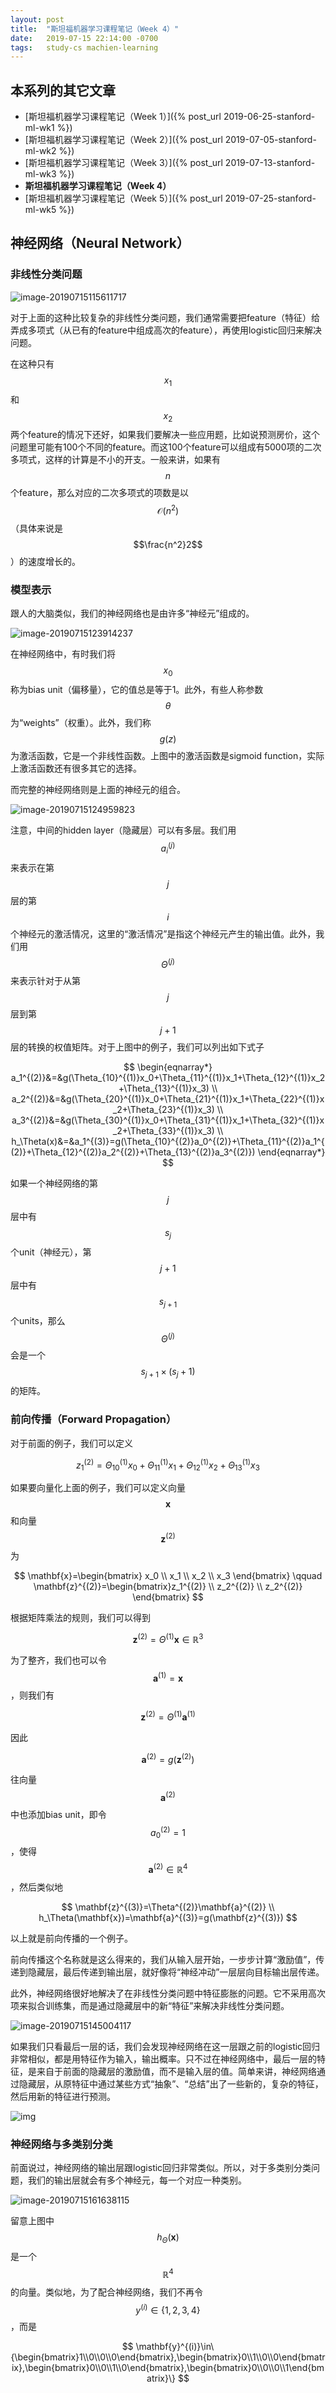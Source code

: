 ```yaml
---
layout: post
title:  "斯坦福机器学习课程笔记（Week 4）"
date:   2019-07-15 22:14:00 -0700
tags:   study-cs machien-learning
---
```


## 本系列的其它文章

- [斯坦福机器学习课程笔记（Week 1）]({% post_url 2019-06-25-stanford-ml-wk1 %})
- [斯坦福机器学习课程笔记（Week 2）]({% post_url 2019-07-05-stanford-ml-wk2 %})
- [斯坦福机器学习课程笔记（Week 3）]({% post_url 2019-07-13-stanford-ml-wk3 %})
- **斯坦福机器学习课程笔记（Week 4）**
- [斯坦福机器学习课程笔记（Week 5）]({% post_url 2019-07-25-stanford-ml-wk5 %})

## 神经网络（Neural Network）

### 非线性分类问题

![image-20190715115611717](/assets/2019-07-15-stanford-ml-wk4/image-20190715115611717.png)

对于上面的这种比较复杂的非线性分类问题，我们通常需要把feature（特征）给弄成多项式（从已有的feature中组成高次的feature），再使用logistic回归来解决问题。

在这种只有$$x_1$$和$$x_2$$两个feature的情况下还好，如果我们要解决一些应用题，比如说预测房价，这个问题里可能有100个不同的feature。而这100个feature可以组成有5000项的二次多项式，这样的计算是不小的开支。一般来讲，如果有$$n$$个feature，那么对应的二次多项式的项数是以$$\mathcal{O}(n^2)$$（具体来说是$$\frac{n^2}2$$）的速度增长的。

### 模型表示

跟人的大脑类似，我们的神经网络也是由许多“神经元”组成的。

![image-20190715123914237](/assets/2019-07-15-stanford-ml-wk4/image-20190715123914237.png)

在神经网络中，有时我们将$$x_0$$称为bias unit（偏移量），它的值总是等于1。此外，有些人称参数$$\theta$$为“weights”（权重）。此外，我们称$$g(z)$$为激活函数，它是一个非线性函数。上图中的激活函数是sigmoid function，实际上激活函数还有很多其它的选择。

而完整的神经网络则是上面的神经元的组合。

![image-20190715124959823](/assets/2019-07-15-stanford-ml-wk4/image-20190715124959823.png)

注意，中间的hidden layer（隐藏层）可以有多层。我们用$$a_i^{(j)}$$来表示在第$$j$$层的第$$i$$个神经元的激活情况，这里的“激活情况”是指这个神经元产生的输出值。此外，我们用$$\Theta^{(j)}$$来表示针对于从第$$j$$层到第$$j+1$$层的转换的权值矩阵。对于上图中的例子，我们可以列出如下式子

$$
\begin{eqnarray*}
a_1^{(2)}&=&g(\Theta_{10}^{(1)}x_0+\Theta_{11}^{(1)}x_1+\Theta_{12}^{(1)}x_2+\Theta_{13}^{(1)}x_3) \\
a_2^{(2)}&=&g(\Theta_{20}^{(1)}x_0+\Theta_{21}^{(1)}x_1+\Theta_{22}^{(1)}x_2+\Theta_{23}^{(1)}x_3) \\
a_3^{(2)}&=&g(\Theta_{30}^{(1)}x_0+\Theta_{31}^{(1)}x_1+\Theta_{32}^{(1)}x_2+\Theta_{33}^{(1)}x_3) \\
h_\Theta(x)&=&a_1^{(3)}=g(\Theta_{10}^{(2)}a_0^{(2)}+\Theta_{11}^{(2)}a_1^{(2)}+\Theta_{12}^{(2)}a_2^{(2)}+\Theta_{13}^{(2)}a_3^{(2)})
\end{eqnarray*}
$$

如果一个神经网络的第$$j$$层中有$$s_j$$个unit（神经元），第$$j+1$$层中有$$s_{j+1}$$个units，那么$$\Theta^{(j)}$$会是一个$$s_{j+1}\times(s_j+1)$$的矩阵。

### 前向传播（Forward Propagation）

对于前面的例子，我们可以定义

$$
z_1^{(2)}=\Theta_{10}^{(1)}x_0+\Theta_{11}^{(1)}x_1+\Theta_{12}^{(1)}x_2+\Theta_{13}^{(1)}x_3
$$

如果要向量化上面的例子，我们可以定义向量$$\mathbf{x}$$和向量$$\mathbf{z}^{(2)}$$为

$$
\mathbf{x}=\begin{bmatrix} x_0 \\ x_1 \\ x_2 \\ x_3 \end{bmatrix} \qquad
\mathbf{z}^{(2)}=\begin{bmatrix}z_1^{(2)} \\ z_2^{(2)} \\ z_2^{(2)} \end{bmatrix}
$$

根据矩阵乘法的规则，我们可以得到

$$
\mathbf{z}^{(2)}=\Theta^{(1)}\mathbf{x} \in \mathbb{R}^3
$$

为了整齐，我们也可以令$$\mathbf{a}^{(1)}=\mathbf{x}$$，则我们有

$$
\mathbf{z}^{(2)}=\Theta^{(1)}\mathbf{a}^{(1)}
$$

因此

$$
\mathbf{a}^{(2)}=g(\mathbf{z}^{(2)})
$$

往向量$$\mathbf{a}^{(2)}$$中也添加bias unit，即令$$a_0^{(2)}=1$$，使得$$\mathbf{a}^{(2)}\in\mathbb{R}^4$$，然后类似地

$$
\mathbf{z}^{(3)}=\Theta^{(2)}\mathbf{a}^{(2)} \\
h_\Theta(\mathbf{x})=\mathbf{a}^{(3)}=g(\mathbf{z}^{(3)})
$$

以上就是前向传播的一个例子。

前向传播这个名称就是这么得来的，我们从输入层开始，一步步计算“激励值”，传递到隐藏层，最后传递到输出层，就好像将“神经冲动”一层层向目标输出层传递。

此外，神经网络很好地解决了在非线性分类问题中特征膨胀的问题。它不采用高次项来拟合训练集，而是通过隐藏层中的新“特征”来解决非线性分类问题。

![image-20190715145004117](/assets/2019-07-15-stanford-ml-wk4/image-20190715145004117.png)

如果我们只看最后一层的话，我们会发现神经网络在这一层跟之前的logistic回归非常相似，都是用特征作为输入，输出概率。只不过在神经网络中，最后一层的特征，是来自于前面的隐藏层的激励值，而不是输入层的值。简单来讲，神经网络通过隐藏层，从原特征中通过某些方式“抽象”、“总结”出了一些新的，复杂的特征，然后用新的特征进行预测。

![img](/assets/2019-07-15-stanford-ml-wk4/rag_zbGqEeaSmhJaoV5QvA_52c04a987dcb692da8979a2198f3d8d7_Screenshot-2016-11-23-10.28.41.png)

### 神经网络与多类别分类

前面说过，神经网络的输出层跟logistic回归非常类似。所以，对于多类别分类问题，我们的输出层就会有多个神经元，每一个对应一种类别。

![image-20190715161638115](/assets/2019-07-15-stanford-ml-wk4/image-20190715161638115.png)

留意上图中$$h_\Theta(\mathbf{x})$$是一个$$\mathbb{R}^4$$的向量。类似地，为了配合神经网络，我们不再令$$y^{(i)}\in\{1,2,3,4\}$$，而是

$$
\mathbf{y}^{(i)}\in\{\begin{bmatrix}1\\0\\0\\0\end{bmatrix},\begin{bmatrix}0\\1\\0\\0\end{bmatrix},\begin{bmatrix}0\\0\\1\\0\end{bmatrix},\begin{bmatrix}0\\0\\0\\1\end{bmatrix}\}
$$
